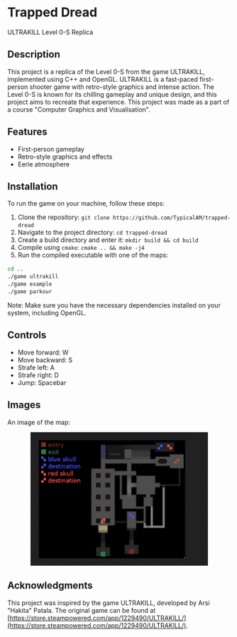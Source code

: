 # Trapped Dread

ULTRAKILL Level 0-S Replica

## Description

This project is a replica of the Level 0-S from the game ULTRAKILL, implemented using C++ and OpenGL. ULTRAKILL is a fast-paced first-person shooter game with retro-style graphics and intense action. The Level 0-S is known for its chilling gameplay and unique design, and this project aims to recreate that experience. This project was made as a part of a course "Computer Graphics and Visualisation".

## Features

- First-person gameplay
- Retro-style graphics and effects
- Eerie atmosphere

## Installation

To run the game on your machine, follow these steps:

1. Clone the repository: `git clone https://github.com/TypicalAM/trapped-dread`
2. Navigate to the project directory: `cd trapped-dread`
3. Create a build directory and enter it: `mkdir build && cd build`
4. Compile using `cmake`: `cmake .. && make -j4`
4. Run the compiled executable with one of the maps:

```bash
cd ..
./game ultrakill
./game example
./game parkour
```

Note: Make sure you have the necessary dependencies installed on your system, including OpenGL.

## Controls

- Move forward: W
- Move backward: S
- Strafe left: A
- Strafe right: D
- Jump: Spacebar

## Images

An image of the map:

<p align="center">
    <a href="#">
        <img width="400" src="assets/repo/image.png" />
    </a>
</p>

## Acknowledgments

This project was inspired by the game ULTRAKILL, developed by Arsi "Hakita" Patala. The original game can be found at [https://store.steampowered.com/app/1229490/ULTRAKILL/](https://store.steampowered.com/app/1229490/ULTRAKILL/).


